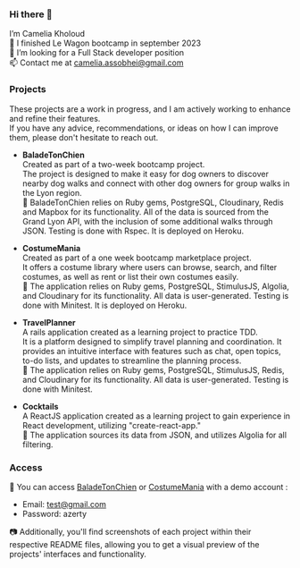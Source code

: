 ### Hi there 👋

I’m Camelia Kholoud <br />
🚀 I finished Le Wagon bootcamp in september 2023 <br />
🌱 I’m looking for a Full Stack developer position <br />
📫 Contact me at camelia.assobhei@gmail.com <br />

### Projects 
These projects are a work in progress, and I am actively working to enhance and refine their features.  <br />
If you have any advice, recommendations, or ideas on how I can improve them, please don't hesitate to reach out. 

- **BaladeTonChien** <br />
  Created as part of a two-week bootcamp project.<br />
  The project is designed to make it easy for dog owners to discover nearby dog walks and connect with other dog owners for group walks in the Lyon region.<br />
  📌 BaladeTonChien relies on Ruby gems, PostgreSQL, Cloudinary, Redis and Mapbox for its functionality. All of the data is sourced from the Grand Lyon API, with the inclusion of some additional walks through JSON. Testing is done with Rspec. It is deployed on Heroku.
  
- **CostumeMania** <br />
  Created as part of a one week bootcamp marketplace project.<br />
  It offers a costume library where users can browse, search, and filter costumes, as well as rent or list their own costumes easily. <br />
  📌 The application relies on Ruby gems, PostgreSQL, StimulusJS, Algolia, and Cloudinary for its functionality. All data is user-generated. Testing is done with Minitest. It is deployed on Heroku.

- **TravelPlanner** <br />
  A rails application created as a learning project to practice TDD.<br />
  It is a platform designed to simplify travel planning and coordination. It provides an intuitive interface  with features such as chat, open topics, to-do lists, and updates to streamline the planning process. <br />
  📌 The application relies on Ruby gems, PostgreSQL, StimulusJS, Redis, and Cloudinary for its functionality. All data is user-generated. Testing is done with Minitest.

- **Cocktails** <br />
   A ReactJS application created as a learning project to gain experience in React development, utilizing "create-react-app." <br />
   📌 The application sources its data from JSON, and utilizes Algolia for all filtering.

  
### Access

  🎯 You can access [BaladeTonChien](https://balade-ton-chien-df0ea100d8e5.herokuapp.com/) or [CostumeMania](https://costume-mania-5f7608dd0856.herokuapp.com/) with a demo account :
  - Email: test@gmail.com
  - Password: azerty

📷 Additionally, you'll find screenshots of each project within their respective README files, allowing you to get a visual preview of the projects' interfaces and functionality.
